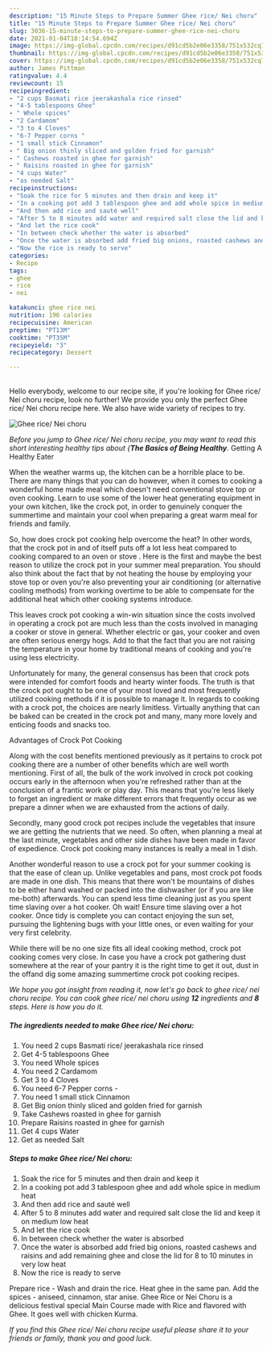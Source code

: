 ```yaml
---
description: "15 Minute Steps to Prepare Summer Ghee rice/ Nei choru"
title: "15 Minute Steps to Prepare Summer Ghee rice/ Nei choru"
slug: 3036-15-minute-steps-to-prepare-summer-ghee-rice-nei-choru
date: 2021-01-04T18:14:54.694Z
image: https://img-global.cpcdn.com/recipes/d91cd5b2e06e3358/751x532cq70/ghee-rice-nei-choru-recipe-main-photo.jpg
thumbnail: https://img-global.cpcdn.com/recipes/d91cd5b2e06e3358/751x532cq70/ghee-rice-nei-choru-recipe-main-photo.jpg
cover: https://img-global.cpcdn.com/recipes/d91cd5b2e06e3358/751x532cq70/ghee-rice-nei-choru-recipe-main-photo.jpg
author: James Pittman
ratingvalue: 4.4
reviewcount: 15
recipeingredient:
- "2 cups Basmati rice jeerakashala rice rinsed"
- "4-5 tablespoons Ghee"
- " Whole spices"
- "2 Cardamom"
- "3 to 4 Cloves"
- "6-7 Pepper corns "
- "1 small stick Cinnamon"
- " Big onion thinly sliced and golden fried for garnish"
- " Cashews roasted in ghee for garnish"
- " Raisins roasted in ghee for garnish"
- "4 cups Water"
- "as needed Salt"
recipeinstructions:
- "Soak the rice for 5 minutes and then drain and keep it"
- "In a cooking pot add 3 tablespoon ghee and add whole spice in medium heat"
- "And then add rice and sauté well"
- "After 5 to 8 minutes add water and required salt close the lid and keep it on medium low heat"
- "And let the rice cook"
- "In between check whether the water is absorbed"
- "Once the water is absorbed add fried big onions, roasted cashews and raisins and add remaining ghee and close the lid for 8 to 10 minutes in very low heat"
- "Now the rice is ready to serve"
categories:
- Recipe
tags:
- ghee
- rice
- nei

katakunci: ghee rice nei 
nutrition: 196 calories
recipecuisine: American
preptime: "PT13M"
cooktime: "PT35M"
recipeyield: "3"
recipecategory: Dessert

---
```

<br>
Hello everybody, welcome to our recipe site, if you're looking for Ghee rice/ Nei choru recipe, look no further! We provide you only the perfect Ghee rice/ Nei choru recipe here. We also have wide variety of recipes to try.
<br>


![Ghee rice/ Nei choru](https://img-global.cpcdn.com/recipes/d91cd5b2e06e3358/751x532cq70/ghee-rice-nei-choru-recipe-main-photo.jpg)

<i>Before you jump to Ghee rice/ Nei choru recipe, you may want to read this short interesting healthy tips about {<strong>The Basics of Being Healthy</strong>.</i>
Getting A Healthy Eater


When the weather warms up, the kitchen can be a horrible place to be. There are many things that you can do however, when it comes to cooking a wonderful home made meal which doesn't need conventional stove top or oven cooking. Learn to use some of the lower heat generating equipment in your own kitchen, like the crock pot, in order to genuinely conquer the summertime and maintain your cool when preparing a great warm meal for friends and family.

So, how does crock pot cooking help overcome the heat? In other words, that the crock pot in and of itself puts off a lot less heat compared to cooking compared to an oven or stove . Here is the first and maybe the best reason to utilize the crock pot in your summer meal preparation. You should also think about the fact that by not heating the house by employing your stove top or oven you're also preventing your air conditioning (or alternative cooling methods) from working overtime to be able to compensate for the additional heat which other cooking systems introduce.

This leaves crock pot cooking a win-win situation since the costs involved in operating a crock pot are much less than the costs involved in managing a cooker or stove in general. Whether electric or gas, your cooker and oven are often serious energy hogs. Add to that the fact that you are not raising the temperature in your home by traditional means of cooking and you're using less electricity.

Unfortunately for many, the general consensus has been that crock pots were intended for comfort foods and hearty winter foods.  The truth is that the crock pot ought to be one of your most loved and most frequently utilized cooking methods if it is possible to manage it. In regards to cooking with a crock pot, the choices are nearly limitless.  Virtually anything that can be baked can be created in the crock pot and many, many more lovely and enticing foods and snacks too.

Advantages of Crock Pot Cooking

Along with the cost benefits mentioned previously as it pertains to crock pot cooking there are a number of other benefits which are well worth mentioning. First of all, the bulk of the work involved in crock pot cooking occurs early in the afternoon when you're refreshed rather than at the conclusion of a frantic work or play day. This means that you're less likely to forget an ingredient or make different errors that frequently occur as we prepare a dinner when we are exhausted from the actions of daily.

Secondly, many good crock pot recipes include the vegetables that insure we are getting the nutrients that we need. So often, when planning a meal at the last minute, vegetables and other side dishes have been made in favor of expedience. Crock pot cooking many instances is really a meal in 1 dish.

Another wonderful reason to use a crock pot for your summer cooking is that the ease of clean up.  Unlike vegetables and pans, most crock pot foods are made in one dish. This means that there won't be mountains of dishes to be either hand washed or packed into the dishwasher (or if you are like me-both) afterwards. You can spend less time cleaning just as you spent time slaving over a hot cooker. Oh wait! Ensure time slaving over a hot cooker. Once tidy is complete you can contact enjoying the sun set, pursuing the lightening bugs with your little ones, or even waiting for your very first celebrity.

While there will be no one size fits all ideal cooking method, crock pot cooking comes very close. In case you have a crock pot gathering dust somewhere at the rear of your pantry it is the right time to get it out, dust in the offand dig some amazing summertime crock pot cooking recipes.


<i>We hope you got insight from reading it, now let's go back to ghee rice/ nei choru recipe. You can cook ghee rice/ nei choru using <strong>12</strong> ingredients and <strong>8</strong> steps. Here is how you do it.
</i>

##### The ingredients needed to make Ghee rice/ Nei choru:

1. You need 2 cups Basmati rice/ jeerakashala rice rinsed
1. Get 4-5 tablespoons Ghee
1. You need  Whole spices
1. You need 2 Cardamom
1. Get 3 to 4 Cloves
1. You need 6-7 Pepper corns -
1. You need 1 small stick Cinnamon
1. Get  Big onion thinly sliced and golden fried for garnish
1. Take  Cashews roasted in ghee for garnish
1. Prepare  Raisins roasted in ghee for garnish
1. Get 4 cups Water
1. Get as needed Salt


##### Steps to make Ghee rice/ Nei choru:

1. Soak the rice for 5 minutes and then drain and keep it
1. In a cooking pot add 3 tablespoon ghee and add whole spice in medium heat
1. And then add rice and sauté well
1. After 5 to 8 minutes add water and required salt close the lid and keep it on medium low heat
1. And let the rice cook
1. In between check whether the water is absorbed
1. Once the water is absorbed add fried big onions, roasted cashews and raisins and add remaining ghee and close the lid for 8 to 10 minutes in very low heat
1. Now the rice is ready to serve


Prepare rice - Wash and drain the rice. Heat ghee in the same pan. Add the spices - aniseed, cinnamon, star anise. Ghee Rice or Nei Choru is a delicious festival special Main Course made with Rice and flavored with Ghee. It goes well with chicken Kurma. 

<i>If you find this Ghee rice/ Nei choru recipe useful please share it to your friends or family, thank you and good luck.</i>

